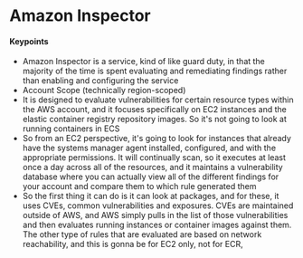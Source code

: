 # Amazon Inspector

#### Keypoints
- Amazon Inspector is a service, kind of like guard duty, in that the majority of the time is spent evaluating and remediating findings rather than enabling and configuring the service
- Account Scope (technically region-scoped)
- It is designed to evaluate vulnerabilities for certain resource types within the AWS account, and it focuses specifically on EC2 instances and the elastic container registry repository images. So it's not going to look at running containers in ECS
- So from an EC2 perspective, it's going to look for instances that already have the systems manager agent installed, configured, and with the appropriate permissions. It will continually scan, so it executes at least once a day across all of the resources, and it maintains a vulnerability database where you can actually view all of the different findings for your account and compare them to which rule generated them
- So the first thing it can do is it can look at packages, and for these, it uses CVEs, common vulnerabilities and exposures. CVEs are maintained outside of AWS, and AWS simply pulls in the list of those vulnerabilities and then evaluates running instances or container images against them. The other type of rules that are evaluated are based on network reachability, and this is gonna be for EC2 only, not for ECR,

